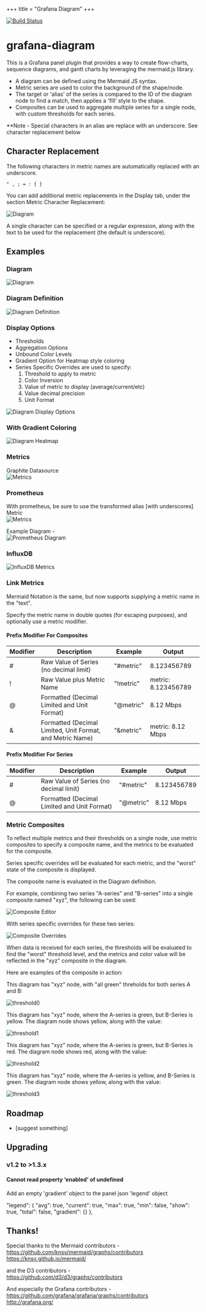 +++
title = "Grafana Diagram"
+++

[![Build Status](https://travis-ci.org/jdbranham/grafana-diagram.svg?branch=master)](https://travis-ci.org/jdbranham/grafana-diagram)

# grafana-diagram

This is a Grafana panel plugin that provides a way to create flow-charts, sequence diagrams, and gantt charts by leveraging the mermaid.js library.



* A diagram can be defined using the Mermaid JS syntax.  
* Metric series are used to color the background of the shape/node.  
* The target or 'alias' of the series is compared to the ID of the diagram node to find a match, then applies a 'fill' style to the shape.  
* Composites can be used to aggregate multiple series for a single node, with custom thresholds for each series.

**Note - Special characters in an alias are replace with an underscore. See character replacement below

## Character Replacement

The following characters in metric names are automatically replaced with an underscore.

```
" , ; = : { }
```

You can add additional metric replacements in the Display tab, under the section Metric Character Replacement:

![Diagram](https://raw.githubusercontent.com/jdbranham/grafana-diagram/master/src/img/grafana-diagram-metric-replacement-option.png?raw=true)  

A single character can be specified or a regular expression, along with the text to be used for the replacement (the default is underscore).


## Examples  


### Diagram  

![Diagram](https://raw.githubusercontent.com/jdbranham/grafana-diagram/master/src/img/diagram.PNG?raw=true)  



### Diagram Definition  

![Diagram Definition](https://raw.githubusercontent.com/jdbranham/grafana-diagram/master/src/img/diagram_definition.PNG?raw=true)  



### Display Options  

* Thresholds
* Aggregation Options
* Unbound Color Levels
* Gradient Option for Heatmap style coloring
* Series Specific Overrides are used to specify:
  1. Threshold to apply to metric
  2. Color Inversion
  3. Value of metric to display (average/current/etc)
  4. Value decimal precision
  5. Unit Format

![Diagram Display Options](https://raw.githubusercontent.com/jdbranham/grafana-diagram/master/src/img/diagram_display.PNG?raw=true)  

### With Gradient Coloring  

![Diagram Heatmap](https://raw.githubusercontent.com/jdbranham/grafana-diagram/master/src/img/diagram_gradient.PNG?raw=true)

### Metrics  

Graphite Datasource  
![Metrics](https://raw.githubusercontent.com/jdbranham/grafana-diagram/master/src/img/diagram_metrics_graphite.PNG?raw=true)



### Prometheus  

With prometheus, be sure to use the transformed alias [with underscores]  
Metric  
![Metrics](https://raw.githubusercontent.com/jdbranham/grafana-diagram/master/src/img/diagram_metrics_prometheus.PNG?raw=true)  

Example Diagram -  
![Prometheus Diagram](https://raw.githubusercontent.com/jdbranham/grafana-diagram/master/src/img/diagram_prometheus.PNG?raw=true)  

### InfluxDB
![InfluxDB Metrics](https://raw.githubusercontent.com/jdbranham/grafana-diagram/master/src/img/composite-metrics-influx.png?raw=true)

### Link Metrics
Mermaid Notation is the same, but now supports supplying a metric name in the "text".

Specify the metric name in double quotes (for escaping purposes), and optionally use a metric modifier.

#### Prefix Modifier For Composites

| Modifier | Description | Example | Output |
|----------|-------------|---------|--------|
|   #      | Raw Value of Series (no decimal limit)| "#metric" | 8.123456789
|   !      | Raw Value plus Metric Name | "!metric" | metric: 8.123456789
|   @      | Formatted (Decimal Limited and Unit Format)| "@metric" | 8.12 Mbps
|   &      | Formatted (Decimal Limited, Unit Format, and Metric Name) | "&metric" | metric: 8.12 Mbps

#### Prefix Modifier For Series

| Modifier | Description | Example | Output |
|----------|-------------|---------|--------|
|   #      | Raw Value of Series (no decimal limit)| "#metric" | 8.123456789
|   @      | Formatted (Decimal Limited and Unit Format)| "@metric" | 8.12 Mbps

### Metric Composites
To reflect multiple metrics and their thresholds on a single node, use metric composites to specify a composite name, and the metrics to be evaluated for the composite.

Series specific overrides will be evaluated for each metric, and the "worst" state of the composite is displayed.

The composite name is evaluated in the Diagram definition.

For example, combining two series "A-series" and "B-series" into a single composite named "xyz", the following can be used:

![Composite Editor](https://raw.githubusercontent.com/jdbranham/grafana-diagram/master/src/img/composite-editor-tab.png?raw=true)

With series specific overrides for these two series:

![Composite Overrides](https://raw.githubusercontent.com/jdbranham/grafana-diagram/master/src/img/composite-overrides.png?raw=true)

When data is received for each series, the thresholds will be evaluated to find the "worst" threshold level, and the metrics and color value will be reflected in the "xyz" composite in the diagram.

Here are examples of the composite in action:

This diagram has "xyz" node, with "all green" threholds for both series A and B:

![threshold0](https://raw.githubusercontent.com/jdbranham/grafana-diagram/master/src/img/composite-threshold0.png?raw=true)

This diagram has "xyz" node, where the A-series is green, but B-Series is yellow. The diagram node shows yellow, along with the value:

![threshold1](https://raw.githubusercontent.com/jdbranham/grafana-diagram/master/src/img/composite-threshold1.png?raw=true)

This diagram has "xyz" node, where the A-series is green, but B-Series is red. The diagram node shows red, along with the value:

![threshold2](https://raw.githubusercontent.com/jdbranham/grafana-diagram/master/src/img/composite-threshold2.png?raw=true)

This diagram has "xyz" node, where the A-series is yellow, and B-Series is green. The diagram node shows yellow, along with the value:

![threshold3](https://raw.githubusercontent.com/jdbranham/grafana-diagram/master/src/img/composite-threshold3.png?raw=true)

## Roadmap  

- [suggest something]  

## Upgrading  

### v1.2 to >1.3.x  

#### Cannot read property 'enabled' of undefined

Add an empty 'gradient' object to the panel json 'legend' object  

  "legend": {
    "avg": true,
    "current": true,
    "max": true,
    "min": false,
    "show": true,
    "total": false,
    "gradient": {}
  },

## Thanks!  


Special thanks to the Mermaid contributors -  
https://github.com/knsv/mermaid/graphs/contributors  
https://knsv.github.io/mermaid/  

and the D3 contributors -  
https://github.com/d3/d3/graphs/contributors  

And especially the Grafana contributors -  
https://github.com/grafana/grafana/graphs/contributors   
http://grafana.org/  

